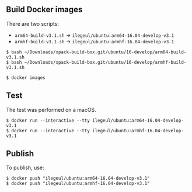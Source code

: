 
## Build Docker images

There are two scripts:

- `arm64-build-v3.1.sh` -> `ilegeul/ubuntu:arm64-16.04-develop-v3.1`
- `armhf-build-v3.1.sh` -> `ilegeul/ubuntu:armhf-16.04-develop-v3.1`

```console
$ bash ~/Downloads/xpack-build-box.git/ubuntu/16-develop/arm64-build-v3.1.sh
$ bash ~/Downloads/xpack-build-box.git/ubuntu/16-develop/armhf-build-v3.1.sh

$ docker images
```

## Test

The test was performed on a macOS.

```console
$ docker run --interactive --tty ilegeul/ubuntu:arm64-16.04-develop-v3.1
$ docker run --interactive --tty ilegeul/ubuntu:armhf-16.04-develop-v3.1
```

## Publish

To publish, use:

```console
$ docker push "ilegeul/ubuntu:arm64-16.04-develop-v3.1"
$ docker push "ilegeul/ubuntu:armhf-16.04-develop-v3.1"
```

